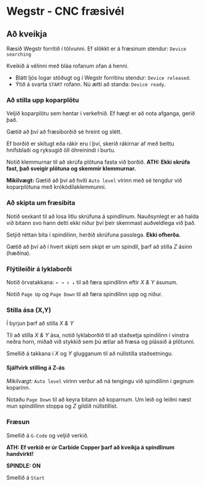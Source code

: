 # Wegstr - CNC fræsivél

## Að kveikja

Ræsið Wegstr forritið í tölvunni. Ef slökkt er á fræsinum stendur: `Device searching`

Kveikið á vélinni með bláa rofanum ofan á henni.

- Blátt ljós logar stöðugt og í Wegstr forritinu stendur: `Device released`.
- Ýtið á svarta `START` rofann. Nú ætti að standa: `Device ready`.

### Að stilla upp koparplötu

Veljið koparplötu sem hentar í verkefnið. Ef hægt er að nota afganga, gerið það.

Gætið að því að fræsiborðið sé hreint og slétt.

Ef borðið er skítugt eða rákir eru í því, skerið rákirnar af með beittu hnífsblaði og ryksugið öll óhreinindi í burtu. 

Notið klemmurnar til að skrúfa plötuna fasta við borðið. **ATH: Ekki skrúfa fast, það sveigir plötuna og skemmir klemmurnar.**

**Mikilvægt:** Gætið að því að hvíti `Auto level` vírinn með sé tengdur við koparplötuna með krókódílaklemmunni.

### Að skipta um fræsibita

Notið sexkant til að losa litlu skrúfuna á spindlinum. Nauðsynlegt er að halda við bitann svo hann detti ekki niður því þeir skemmast auðveldlega við það. 

Setjið réttan bita í spindilinn, herðið skrúfuna passlega. **Ekki ofherða.**

Gætið að því að í hvert skipti sem skipt er um spindil, þarf að stilla _Z_ ásinn (hæðina).

### Flýtileiðir á lyklaborði

Notið örvatakkana: `← → ↑ ↓` til að færa spindilinn eftir _X & Y_ ásunum. 

Notið `Page Up` og `Page Down` til að færa spindilinn upp og niður.

### Stilla ása (X,Y)

Í byrjun þarf að stilla _X & Y_

Til að stilla _X & Y_ ása, notið lyklaborðið til að staðsetja spindilinn í vinstra neðra horn, miðað við stykkið sem þú ætlar að fræsa og plássið á plötunni. 

Smellið á takkana í _X_ og _Y_ glugganum til að núllstilla staðsetningu. 

#### Sjálfvirk stilling á Z-ás

*Mikilvægt:* `Auto level` vírinn verður að ná tengingu við spindilinn í gegnum koparinn. 

Notaðu `Page Down` til að keyra bitann að koparnum. Um leið og leiðni næst mun spindillinn stoppa og _Z_ gildið núllstillist. 

### Fræsun

Smellið á `G-Code` og veljið verkið. 

**ATH: Ef verkið er úr Carbide Copper þarf að kveikja á spindlinum handvirkt!**

**SPINDLE: ON**

Smellið á `Start`